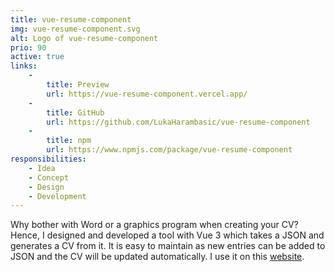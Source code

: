 ```yaml
---
title: vue-resume-component
img: vue-resume-component.svg
alt: Logo of vue-resume-component
prio: 90
active: true
links:
    -
        title: Preview
        url: https://vue-resume-component.vercel.app/
    -
        title: GitHub
        url: https://github.com/LukaHarambasic/vue-resume-component
    -
        title: npm
        url: https://www.npmjs.com/package/vue-resume-component
responsibilities:
    - Idea
    - Concept
    - Design
    - Development
---
```


Why bother with Word or a graphics program when creating your CV? Hence, I designed and developed a tool with Vue 3 which takes a JSON and generates a CV from it. It is easy to maintain as new entries can be added to JSON and the CV will be updated automatically. I use it on this [website](/cv).
